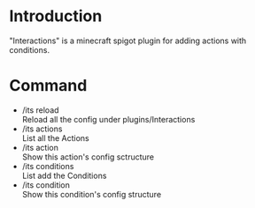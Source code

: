 # Introduction
"Interactions" is a minecraft spigot plugin for adding actions with conditions.

# Command
* /its reload  
  Reload all the config under plugins/Interactions
* /its actions  
  List all the Actions
* /its action <ActionName>  
  Show this action's config sctructure
* /its conditions  
  List add the Conditions
* /its condition <ConditionName>  
  Show this condition's config structure
